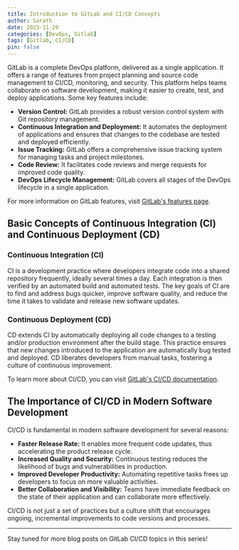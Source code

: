 ```yaml
---
title: Introduction to GitLab and CI/CD Concepts
author: Sarath
date: 2023-11-29
categories: [DevOps, Gitlab]
tags: [Gitlab, CI/CD]
pin: false
---
```


GitLab is a complete DevOps platform, delivered as a single application. It offers a range of features from project planning and source code management to CI/CD, monitoring, and security. This platform helps teams collaborate on software development, making it easier to create, test, and deploy applications. Some key features include:

- **Version Control:** GitLab provides a robust version control system with Git repository management.
- **Continuous Integration and Deployment:** It automates the deployment of applications and ensures that changes to the codebase are tested and deployed efficiently.
- **Issue Tracking:** GitLab offers a comprehensive issue tracking system for managing tasks and project milestones.
- **Code Review:** It facilitates code reviews and merge requests for improved code quality.
- **DevOps Lifecycle Management:** GitLab covers all stages of the DevOps lifecycle in a single application.

For more information on GitLab features, visit [GitLab's features page](https://about.gitlab.com/stages-devops-lifecycle/).

## Basic Concepts of Continuous Integration (CI) and Continuous Deployment (CD)

### Continuous Integration (CI)

CI is a development practice where developers integrate code into a shared repository frequently, ideally several times a day. Each integration is then verified by an automated build and automated tests. The key goals of CI are to find and address bugs quicker, improve software quality, and reduce the time it takes to validate and release new software updates.

### Continuous Deployment (CD)

CD extends CI by automatically deploying all code changes to a testing and/or production environment after the build stage. This practice ensures that new changes introduced to the application are automatically bug tested and deployed. CD liberates developers from manual tasks, fostering a culture of continuous improvement.

To learn more about CI/CD, you can visit [GitLab's CI/CD documentation](https://docs.gitlab.com/ee/ci/).

## The Importance of CI/CD in Modern Software Development

CI/CD is fundamental in modern software development for several reasons:

- **Faster Release Rate:** It enables more frequent code updates, thus accelerating the product release cycle.
- **Increased Quality and Security:** Continuous testing reduces the likelihood of bugs and vulnerabilities in production.
- **Improved Developer Productivity:** Automating repetitive tasks frees up developers to focus on more valuable activities.
- **Better Collaboration and Visibility:** Teams have immediate feedback on the state of their application and can collaborate more effectively.

CI/CD is not just a set of practices but a culture shift that encourages ongoing, incremental improvements to code versions and processes.

---

Stay tuned for more blog posts on GitLab CI/CD topics in this series!
